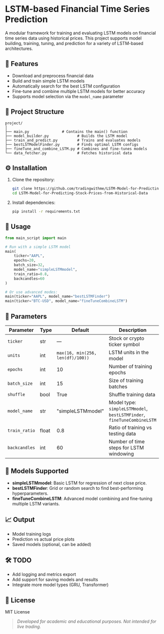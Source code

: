 # LSTM-based Financial Time Series Prediction

A modular framework for training and evaluating LSTM models on financial time series data using historical prices. This project supports model building, training, tuning, and prediction for a variety of LSTM-based architectures.

## 🚀 Features

* Download and preprocess financial data
* Build and train simple LSTM models
* Automatically search for the best LSTM configuration
* Fine-tune and combine multiple LSTM models for better accuracy
* Supports model selection via the `model_name` parameter

## 🧩 Project Structure

```
project/
│
├── main.py               # Contains the main() function
├── model_builder.py             # Builds the LSTM model
├── train_and_predict.py         # Trains and evaluates models
├── bestLSTModelFinder.py        # Finds optimal LSTM configs
├── fineTune_and_combine_LSTM.py # Combines and fine-tunes models
└── data_fetcher.py              # Fetches historical data
```

## ⚙️ Installation

1. Clone the repository:

   ```bash
   git clone https://github.com/tradingwithme/LSTM-Model-for-Predicting-Stock-Prices-from-Historical-Data.git
   cd LSTM-Model-for-Predicting-Stock-Prices-from-Historical-Data
   ```

2. Install dependencies:

   ```bash
   pip install -r requirements.txt
   ```

## 🧠 Usage

```python
from main_script import main

# Run with a simple LSTM model
main(
    ticker="AAPL",
    epochs=20,
    batch_size=32,
    model_name="simpleLSTMmodel",
    train_ratio=0.8,
    backcandles=60
)

# Or use advanced modes:
main(ticker="AAPL", model_name="bestLSTMFinder")
main(ticker="BTC-USD", model_name="fineTuneCombineLSTM")
```

## 📝 Parameters

| Parameter     | Type  | Default                          | Description                                                            |
| ------------- | ----- | -------------------------------- | ---------------------------------------------------------------------- |
| `ticker`      | str   | —                                | Stock or crypto ticker symbol                                          |
| `units`       | int   | `max(16, min(256, len(df)/100))` | LSTM units in the model                                                |
| `epochs`      | int   | 10                               | Number of training epochs                                              |
| `batch_size`  | int   | 15                               | Size of training batches                                               |
| `shuffle`     | bool  | True                             | Shuffle training data                                                  |
| `model_name`  | str   | "simpleLSTMmodel"                | Model type: `simpleLSTMmodel`, `bestLSTMFinder`, `fineTuneCombineLSTM` |
| `train_ratio` | float | 0.8                              | Ratio of training vs testing data                                      |
| `backcandles` | int   | 60                               | Number of time steps for LSTM windowing                                |

## 🧪 Models Supported

* **simpleLSTMmodel**: Basic LSTM for regression of next close price.
* **bestLSTMFinder**: Grid or random search to find best-performing hyperparameters.
* **fineTuneCombineLSTM**: Advanced model combining and fine-tuning multiple LSTM variants.

## 📈 Output

* Model training logs
* Prediction vs actual price plots
* Saved models (optional, can be added)

## 🛠️ TODO

* Add logging and metrics export
* Add support for saving models and results
* Integrate more model types (GRU, Transformer)

## 📄 License

MIT License

> *Developed for academic and educational purposes. Not intended for live trading.*

